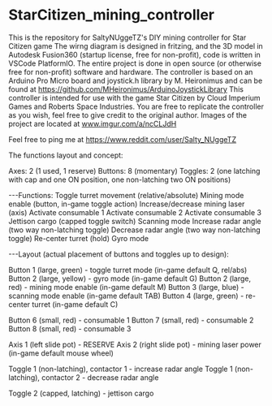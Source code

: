 # StarCitizen_mining_controller
This is the repository for SaltyNUggeTZ's DIY mining controller for Star Citizen game
The wirng diagram is designed in fritzing, and the 3D model in Autodesk Fusion360 (startup license, free for non-profit),
code is written in VSCode PlatformIO.
The entire project is done in open source (or otherwise free for non-profit) software and hardware.
The controller is based on an Arduino Pro Micro board and joystick.h library by M. Heironimus and can be found at 
https://github.com/MHeironimus/ArduinoJoystickLibrary
This controller is intended for use with the game Star Citizen by Cloud Imperium Games and Roberts Space Industries.
You are free to replicate the controller as you wish, feel free to give credit to the original author. 
Images of the project are located at www.imgur.com/a/ncCLJdH

Feel free to ping me at https://www.reddit.com/user/Salty_NUggeTZ

The functions layout and concept:

Axes: 2 (1 used, 1 reserve)
Buttons: 8 (momentary)
Toggles: 2 (one latching with cap and one ON position, one non-latching two ON positions) 

---Functions:
Toggle turret movement (relative/absolute)
Mining mode enable (button, in-game toggle action)
Increase/decrease mining laser (axis)
Activate consumable 1
Activate consumable 2
Activate consumable 3
Jettison cargo (capped toggle switch)
Scanning mode
Increase radar angle (two way non-latching toggle)
Decrease radar angle (two way non-latching toggle)
Re-center turret (hold)
Gyro mode

---Layout (actual placement of buttons and toggles up to design):

Button 1 (large, green) - toggle turret mode (in-game default Q, rel/abs)
Button 2 (large, yellow) - gyro mode (in-game default G)
Button 2 (large, red) - mining mode enable (in-game default M)
Button 3 (large, blue) - scanning mode enable (in-game default TAB)
Button 4 (large, green) - re-center turret (in-game default C)

Button 6 (small, red) - consumable 1
Button 7 (small, red) - consumable 2
Button 8 (small, red) - consumable 3

Axis 1 (left slide pot) - RESERVE
Axis 2 (right slide pot) - mining laser power (in-game default mouse wheel)

Toggle 1 (non-latching), contactor 1 - increase radar angle
Toggle 1 (non-latching), contactor 2 - decrease radar angle

Toggle 2 (capped, latching) - jettison cargo

